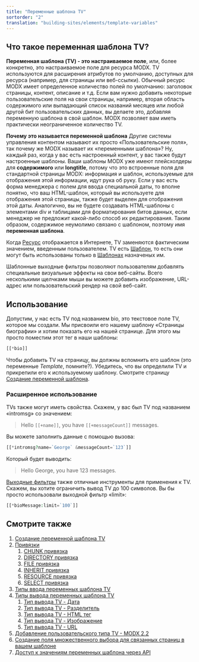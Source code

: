 ```yaml
---
title: "Переменные шаблона TV"
sortorder: "2"
translation: "building-sites/elements/template-variables"
---
```


## Что такое переменная шаблона TV?

**Переменная шаблона (TV) - это настраиваемое поле**, или, более конкретно, это настраиваемое поле для ресурса MODX. TV используются для расширения атрибутов по умолчанию, доступных для ресурса (например, для страницы или веб-ссылки). Обычный ресурс MODX имеет определенное количество полей по умолчанию: заголовок страницы, контент, описание и т.д. Если вам нужно добавить некоторые пользовательские поля на свои страницы, например, вторая область содержимого или выпадающий список названий месяцев или любой другой бит пользовательских данных, вы делаете это, добавляя переменную шаблона в свой шаблон. MODX позволяет вам иметь практически неограниченное количество TV.

**Почему это называется переменной шаблона**
Другие системы управления контентом называют их просто «Пользовательские поля», так почему же MODX называет их «переменными шаблона»? Ну, каждый раз, когда у вас есть настроенный контент, у вас также будут настроенные шаблоны. Ваши шаблоны MODX уже имеют плейсхолдеры для **содержимого** или **longtitle**, потому что это встроенные поля для стандартной страницы MODX: информация и шаблон, используемые для отображения этой информации, идут рука об руку. Если у вас есть форма менеджера с полем для ввода специальной даты, то вполне понятно, что ваш HTML-шаблон, который вы используете для отображения этой страницы, также будет выделен для отображения этой даты. Аналогично, вы не будете создавать HTML-шаблоны с элементами div и таблицами для форматирования битов данных, если менеджер не предложит какой-либо способ их редактирования. Таким образом, содержимое неумолимо связано с шаблоном, поэтому имя **переменная шаблона**.

Когда [Ресурс](building-sites/resources "Ресурсы") отображается в Интернете, TV заменяются фактическим значением, введенным пользователем. TV есть [Шаблон](building-sites/elements/templates "Шаблоны"), то есть они могут быть использованы только в [Шаблонах](building-sites/elements/templates "Шаблоны") назначеных им.

Шаблонные выходные фильтры позволяют пользователям добавлять специальные визуальные эффекты на свои веб-сайты. Всего несколькими щелчками мыши вы можете добавить изображение, URL-адрес или пользовательский рендер на свой веб-сайт.

## Использование

Допустим, у нас есть TV под названием bio, это текстовое поле TV, которое мы создали. Мы присвоили его нашему шаблону «Страницы биографии» и хотим показать его на нашей странице. Для этого мы просто поместим этот тег в наши шаблоны:

``` php
[[*bio]]
```

Чтобы добавить TV на страницу, вы должны вспомнить его шаблон (это переменные _Template_, помните?). Убедитесь, что вы определили TV и прикрепили его к используемому шаблону. Смотрите страницу [Создание переменной шаблона](building-sites/elements/template-variables/step-by-step "Создание переменной шаблона").

### Расширенное использование

TVs также могут иметь свойства. Скажем, у вас был TV под названием «intromsg» со значением:

> Hello `[[+name]]`, you have `[[+messageCount]]` messages.

Вы можете заполнить данные с помощью вызова:

``` php
[[*intromsg?name=`George` &messageCount=`123`]]
```

Который будет выводить:

> Hello George, you have 123 messages.

 [Выходные фильтры](building-sites/elements/template-variables/step-by-step "Фильтры ввода и вывода (модификаторы вывода)") также отличные инструменты для применения к TV. Скажем, вы хотите ограничить вывод TV до 100 символов. Вы бы просто использовали выходной фильтр «limit»:

``` php
[[*bioMessage:limit=`100`]]
```

## Смотрите также

1. [Создание переменной шаблона TV](building-sites/elements/template-variables/step-by-step)
2. [Привязки](building-sites/elements/template-variables/bindings)
   1. [CHUNK привязка](building-sites/elements/template-variables/bindings/chunk-binding)
   2. [DIRECTORY привязка](building-sites/elements/template-variables/bindings/directory-binding)
   3. [FILE привязка](building-sites/elements/template-variables/bindings/file-binding)
   4. [INHERIT привязка](building-sites/elements/template-variables/bindings/inherit-binding)
   5. [RESOURCE привязка](building-sites/elements/template-variables/bindings/resource-binding)
   6. [SELECT привязка](building-sites/elements/template-variables/bindings/select-binding)
3. [Типы ввода переменных шаблона TV](building-sites/elements/template-variables/input-types)
4. [Типы вывода переменных шаблона TV](building-sites/elements/template-variables/output-types)
    1. [Тип вывода TV - Дата](building-sites/elements/template-variables/output-types/date)
    2. [Тип вывода TV - Разделитель](building-sites/elements/template-variables/output-types/delimiter)
    3. [Тип вывода TV - HTML тег](building-sites/elements/template-variables/output-types/html)
    4. [Тип вывода TV - Изображение](building-sites/elements/template-variables/output-types/image)
    5. [Тип вывода TV - URL](building-sites/elements/template-variables/output-types/url)
5. [Добавление пользовательского типа TV - MODX 2.2](extending-modx/custom-tvs)
6. [Создание поля множественного выбора для связанных страниц в вашем шаблоне](building-sites/tutorials/multiselect-related-pages)
7. [Доступ к значениям переменных шаблона через API](extending-modx/snippets/accessing-tvs)
